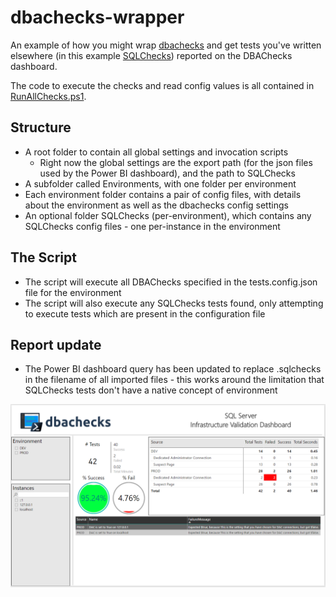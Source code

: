 # dbachecks-wrapper
An example of how you might wrap [dbachecks](https://github.com/sqlcollaborative/dbachecks) and get tests you've written elsewhere (in this example [SQLChecks](https://github.com/taddison/SQLChecks)) reported on the DBAChecks dashboard.

The code to execute the checks and read config values is all contained in [RunAllChecks.ps1](https://github.com/taddison/dbachecks-wrapper/blob/master/Checks/RunChecks.ps1).

## Structure
- A root folder to contain all global settings and invocation scripts
  - Right now the global settings are the export path (for the json files used by the Power BI dashboard), and the path to SQLChecks
- A subfolder called Environments, with one folder per environment
- Each environment folder contains a pair of config files, with details about the environment as well as the dbachecks config settings
- An optional folder SQLChecks (per-environment), which contains any SQLChecks config files - one per-instance in the environment

## The Script
- The script will execute all DBAChecks specified in the tests.config.json file for the environment
- The script will also execute any SQLChecks tests found, only attempting to execute tests which are present in the configuration file

## Report update
- The Power BI dashboard query has been updated to replace .sqlchecks in the filename of all imported files - this works around the limitation that SQLChecks tests don't have a native concept of environment

![Dashboard](/img/DashboardExample.png)